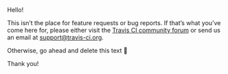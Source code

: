 Hello!

This isn’t the place for feature requests or bug reports. If that’s what you’ve come here for, please either visit the [Travis CI community forum](https://travis-ci.community/) or send us an email at support@travis-ci.org.

Otherwise, go ahead and delete this text :grimacing:

Thank you!
